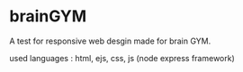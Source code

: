 # brainGYM

A test for responsive web desgin made for brain GYM.

used languages : html, ejs, css, js (node express framework)
